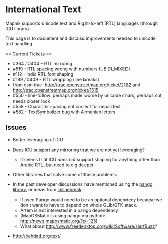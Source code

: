 <!-- Name: InternationalText -->
<!-- Version: 14 -->
<!-- Last-Modified: 2011/09/06 11:31:00 -->
<!-- Author: springmeyer -->
# International Text

Mapnik supports unicode text and Right-to-left (RTL) languages (through ICU library).

This page is to document and discuss improvements needed to unicode text handling.

== Current Tickets == 

 * #364 / #404 - RTL mirroring
 * #519 - RTL spacing wrong with numbers (UBIDI_MIXED)
 * #112 - Indic RTL font shaping
 * #189 / #409 - RTL wrapping (line breaks)
  * from osm trac: http://trac.openstreetmap.org/ticket/2182 and http://trac.openstreetmap.org/ticket/1515
 * #550 - line-follow: perhaps made worse by unicode chars, perhaps not, needs closer look
 * #558 - Character spacing not correct for nepali text
 * #582 - TextSymbolizer bug with Armenian letters

## Issues

 * Better leveraging of ICU
  * Does ICU support any mirroring that we are not yet leveraging?
    * It seems that ICU *does not* support shaping for anything other than Arabic RTL, but need to dig deeper

 * Other libraries that solve some of these problems:
  * In the past developer discussions have mentioned using the [pango library](http://www.pango.org/), or ideas from [liblinebreak](http://vimgadgets.sourceforge.net/liblinebreak/)
    * If used Pango would need to be an optional dependecy because we don't want to have to depend on whole GLib/GTK stack.
    * Artem is not interested in a pango dependency
    * (MapOSMatic is using pango via python: http://news.maposmatic.org/?p=125)
    * What about http://www.freedesktop.org/wiki/Software/HarfBuzz?

 * http://behdad.org/text/
